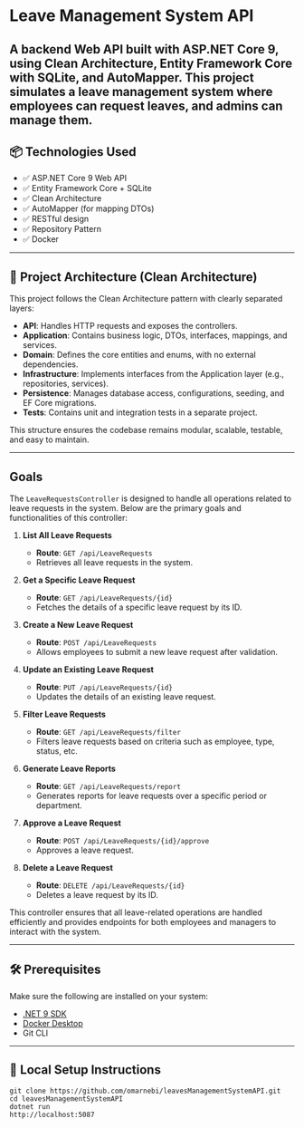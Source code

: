 # Leave Management System API

A backend Web API built with **ASP.NET Core 9**, using **Clean Architecture**, Entity Framework Core with SQLite, and AutoMapper.
This project simulates a leave management system where employees can request leaves, and admins can manage them.
---
## 📦 Technologies Used

- ✅ ASP.NET Core 9 Web API
- ✅ Entity Framework Core + SQLite
- ✅ Clean Architecture
- ✅ AutoMapper (for mapping DTOs)
- ✅ RESTful design
- ✅ Repository Pattern
- ✅ Docker
---
## 🧱 Project Architecture (Clean Architecture)

This project follows the Clean Architecture pattern with clearly separated layers:

- **API**: Handles HTTP requests and exposes the controllers.
- **Application**: Contains business logic, DTOs, interfaces, mappings, and services.
- **Domain**: Defines the core entities and enums, with no external dependencies.
- **Infrastructure**: Implements interfaces from the Application layer (e.g., repositories, services).
- **Persistence**: Manages database access, configurations, seeding, and EF Core migrations.
- **Tests**: Contains unit and integration tests in a separate project.

This structure ensures the codebase remains modular, scalable, testable, and easy to maintain.

---
## Goals

The `LeaveRequestsController` is designed to handle all operations related to leave requests in the system. Below are the primary goals and functionalities of this controller:

1. **List All Leave Requests**  
   - **Route**: `GET /api/LeaveRequests`  
   - Retrieves all leave requests in the system.

2. **Get a Specific Leave Request**  
   - **Route**: `GET /api/LeaveRequests/{id}`  
   - Fetches the details of a specific leave request by its ID.

3. **Create a New Leave Request**  
   - **Route**: `POST /api/LeaveRequests`  
   - Allows employees to submit a new leave request after validation.

4. **Update an Existing Leave Request**  
   - **Route**: `PUT /api/LeaveRequests/{id}`  
   - Updates the details of an existing leave request.

5. **Filter Leave Requests**  
   - **Route**: `GET /api/LeaveRequests/filter`  
   - Filters leave requests based on criteria such as employee, type, status, etc.

6. **Generate Leave Reports**  
   - **Route**: `GET /api/LeaveRequests/report`  
   - Generates reports for leave requests over a specific period or department.

7. **Approve a Leave Request**  
   - **Route**: `POST /api/LeaveRequests/{id}/approve`  
   - Approves a leave request.

8. **Delete a Leave Request**  
   - **Route**: `DELETE /api/LeaveRequests/{id}`  
   - Deletes a leave request by its ID.

This controller ensures that all leave-related operations are handled efficiently and provides endpoints for both employees and managers to interact with the system.

---
## 🛠️ Prerequisites

Make sure the following are installed on your system:

- [.NET 9 SDK](https://dotnet.microsoft.com/download/dotnet/9.0)
- [Docker Desktop](https://www.docker.com/products/docker-desktop)
- Git CLI
---

## 🚀 Local Setup Instructions
```shell
git clone https://github.com/omarnebi/leavesManagementSystemAPI.git
cd leavesManagementSystemAPI
dotnet run
http://localhost:5087
```








